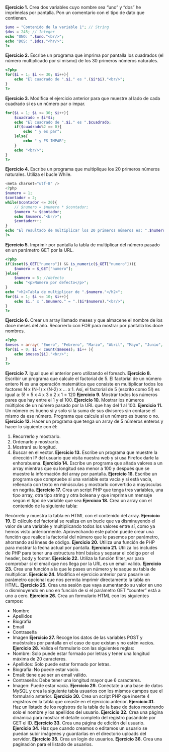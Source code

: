 **Ejercicio 1.** Crea dos variables cuyo nombre sea “uno” y “dos” he imprímelas por pantalla. Pon un comentario con el tipo de dato que contienen.
```php
$uno = "Contenido de la variable 1"; // String
$dos = 245; // Integer
echo "UNO: ".$uno."<br/>";
echo "DOS: ".$dos."<hr/>";
?>
```
**Ejercicio 2.** Escribe un programa que imprima por pantalla los cuadrados (el número multiplicado por sí mismo) de los 30 primeros números naturales.
```php
<?php
for($i = 1; $i <= 30; $i++){
	echo "El cuadrado de ".$i." es ".($i*$i)."<br/>";
}
?>
```
**Ejercicio 3.** Modifica el ejercicio anterior para que muestre al lado de cada cuadrado si es un número par o impar.
```php
for($i = 1; $i <= 30; $i++){
	$cuadrado = $i*$i;
	echo "El cuadrado de ".$i." es ".$cuadrado;
	if($cuadrado%2 == 0){
		echo " y es par";
	}else{
		echo " y ES IMPAR";
	}
	echo "<br/>";
}
?>
```
**Ejercicio 4.** Escribe un programa que multiplique los 20 primeros números naturales. Utiliza el bucle While.
```php
<meta charset="utf-8" />
<?php
$numero = 1;
$contador = 2;
while($contador <= 20){
	// $numero = $numero * $contador;
	$numero *= $contador;
	echo $numero."<br/>";
	$contador++;
}
echo "El resultado de multiplicar los 20 primeros números es: ".$numero;
?>
```
**Ejercicio 5.** Imprimir por pantalla la tabla de multiplicar del número pasado en un parámetro GET por la URL.
```php
<?php
if(isset($_GET["numero"]) && is_numeric($_GET["numero"])){
	$numero = $_GET["numero"];
}else{
	$numero = 5; //defecto
	echo "<p>Numero por defecto</p>";
}
echo "<h2>Tabla de multiplicar de ".$numero."</h2>";
for($i = 1; $i <= 10; $i++){
	echo $i." x ".$numero." = ".($i*$numero)."<br/>";
}
?>
```
**Ejercicio 6.** Crear un array llamado meses y que almacene el nombre de los doce meses del año. Recorrerlo con FOR para mostrar por pantalla los doce nombres.
```php
<?php
$meses = array( "Enero", "Febrero", "Marzo", "Abril", "Mayo", "Junio", "Julio", "Agosto", "Septiembre", "Octubre", "Noviembre", "Diciembre" );
for($i = 0; $i < count($meses); $i++ ){
	echo $meses[$i]."<br/>";
}
?>
```
**Ejercicio 7.** Igual que el anterior pero utilizando el foreach.
**Ejercicio 8.** Escribir un programa que calcule el factorial de 5. El factorial de un número entero N es una operación matemática que consiste en multiplicar todos los factores N x (N-1) x (N-2) x ... x 1.
Así, el factorial de 5 (escrito como 5!) es igual a: 5! = 5 x 4 x 3 x 2 x 1 = 120
**Ejercicio 9.** Mostrar todos los números pares que hay entre el 1 y el 100.
**Ejercicio 10.** Mostrar los números múltiplos de un número pasado por la URL que hay del 1 al 100.
**Ejercicio 11.** Un número es bueno si y solo si la suma de sus divisores sin contarse el mismo da ese número. Programa que calcule si un número es bueno o no.
**Ejercicio 12.** Hacer un programa que tenga un array de 5 números enteros y hacer lo siguiente con él:
1. Recorrerlo y mostrarlo.
2. Ordenarlo y mostrarlo.
3. Mostrará su longitud.
4. Buscar en el vector.
**Ejercicio 13.** Escribe un programa que muestre la dirección IP del usuario que visita nuestra web y si usa Firefox darle la enhorabuena.
**Ejercicio 14.** Escribe un programa que añada valores a un array mientras que su longitud sea menor a 100 y después que se muestre la información del array por pantalla.
**Ejercicio 16.** Escribe un programa que compruebe si una variable esta vacía y si está vacía, rellenarla con texto en minúsculas y mostrarlo convertido a mayúsculas en negrita.
**Ejercicio 17.** Crea un script PHP que tenga tres variables, una tipo array, otra tipo string y otra boleana y que imprima un mensaje según el tipo de variable que sea 
**Ejercicio 18.** Crea un array con el contenido de la siguiente tabla:

Recórrelo y muestra la tabla en HTML con el contenido del array.
**Ejercicio 19.** El cálculo del factorial se realiza en un bucle que va disminuyendo el valor de una variable y multiplicando todos los valores entre sí, como ya hemos visto anteriormente.
Aprovechando este patrón puede crear una función que realice la factorial del número que le pasemos por parámetro, ahorrando así líneas de código.
**Ejercicio 20.** Utiliza una función de PHP para mostrar la fecha actual por pantalla.
**Ejercicio 21.** Utiliza los includes de PHP para tener una estructura html básica y separar el código por el header, body y footer.
**Ejercicio 22.** Utiliza la función filter_var para comprobar si el email que nos llega por la URL es un email valido.
**Ejercicio 23.** Crea una función a la que le pases un número y te saque su tabla de multiplicar.
**Ejercicio 24.** Modifica el ejercicio anterior para pasarle un parámetro opcional que nos permita imprimir directamente la tabla en HTML.
**Ejercicio 25.** Crea una sesión que vaya aumentando su valor en uno o disminuyendo en uno en función de si el parámetro GET “counter” está a uno a cero.
**Ejercicio 26.** Crea un formulario HTML con los siguientes campos:
- Nombre
- Apellidos
- Biografía
- Email
- Contraseña
- Imagen
**Ejercicio 27.** Recoge los datos de las variables POST y muéstralos por pantalla en el caso de que existan y no estén vacíos.
**Ejercicio 28.** Valida el formulario con las siguientes reglas:
- Nombre: Solo puede estar formado por letras y tener una longitud máxima de 20 caracteres.
- Apellidos: Solo puede estar formado por letras.
- Biografía: No puede estar vacío.
- Email: tiene que ser un email válido.
- Contraseña: Debe tener una longitud mayor que 6 caracteres.
- Imagen: Puede estar vacía.
**Ejercicio 29.** Conéctate a una base de datos MySQL y crea la siguiente tabla usuarios con los mismos campos que el formulario anterior.
**Ejercicio 30.** Crea un script PHP que inserte 4 registros en la tabla que creaste en el ejercicio anterior.
**Ejercicio 31.** Haz un listado de los registros de la tabla de la base de datos mostrando solo el nombre y los apellidos del usuario.
**Ejercicio 32.** Crea una página dinámica para mostrar el detalle completo del registro pasándole por GET el ID.
**Ejercicio 33.** Crea una página de edición del usuario.
**Ejercicio 34.** Haz que cuando creamos o editamos un usuario se puedan subir imágenes y guardarlas en el directorio uploads del servidor.
**Ejercicio 35.** Crea un login de usuarios.
**Ejercicio 36.** Crea una paginación para el listado de usuarios.

